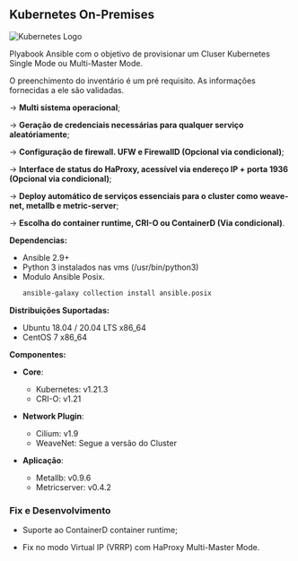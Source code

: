 ## Kubernetes On-Premises

![Kubernetes Logo](https://raw.githubusercontent.com/kubernetes-sigs/kubespray/master/docs/img/kubernetes-logo.png)

Plyabook Ansible com o objetivo de provisionar um Cluser Kubernetes Single Mode ou Multi-Master Mode.

O preenchimento do inventário é um pré requisito. As informações fornecidas a ele são validadas.

&rightarrow; **Multi sistema operacional**;

&rightarrow; **Geração de credenciais necessárias para qualquer serviço aleatóriamente**;

&rightarrow; **Configuração de firewall. UFW e FirewallD (Opcional via condicional)**;

&rightarrow; **Interface de status do HaProxy, acessível via endereço IP + porta 1936 (Opcional via condicional)**;

&rightarrow; **Deploy automático de serviços essenciais para o cluster como weave-net, metallb e metric-server**;

&rightarrow; **Escolha do container runtime, CRI-O ou ContainerD (Via condicional)**.

**Dependencias:**
- Ansible 2.9+
- Python 3 instalados nas vms (/usr/bin/python3)
- Modulo Ansible Posix.
    ```bash
    ansible-galaxy collection install ansible.posix
    ```

**Distribuições Suportadas:**
- Ubuntu 18.04 / 20.04 LTS x86_64
- CentOS 7 x86_64

**Componentes:**
- **Core**:
  - Kubernetes: v1.21.3
  - CRI-O: v1.21

- **Network Plugin**:
  - Cilium: v1.9
  - WeaveNet: Segue a versão do Cluster

- **Aplicação**:
  - Metallb: v0.9.6
  - Metricserver: v0.4.2

### Fix e Desenvolvimento

* Suporte ao ContainerD container runtime;

* Fix no modo Virtual IP (VRRP) com HaProxy Multi-Master Mode.